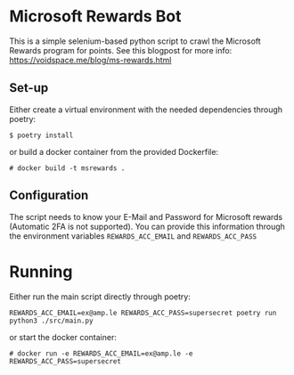 # Microsoft Rewards Bot

This is a simple selenium-based python script to crawl the Microsoft Rewards program for points. See this blogpost for more info:
https://voidspace.me/blog/ms-rewards.html

## Set-up

Either create a virtual environment with the needed dependencies through poetry:
```
$ poetry install
```
or build a docker container from the provided Dockerfile:
```
# docker build -t msrewards .
```

## Configuration

The script needs to know your E-Mail and Password for Microsoft rewards (Automatic 2FA is not supported). 
You can provide this information through the environment variables `REWARDS_ACC_EMAIL` and `REWARDS_ACC_PASS`

# Running

Either run the main script directly through poetry:
```
REWARDS_ACC_EMAIL=ex@amp.le REWARDS_ACC_PASS=supersecret poetry run python3 ./src/main.py
```

or start the docker container:
```
# docker run -e REWARDS_ACC_EMAIL=ex@amp.le -e REWARDS_ACC_PASS=supersecret
```
